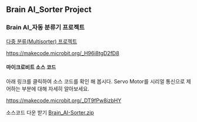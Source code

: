 ## Brain AI_Sorter Project
### Brain AI_자동 분류기 프로젝트

[다중 분류(Multisorter) 프로젝트](https://vimeo.com/631723038)



https://makecode.microbit.org/_H96i8tgD2fD8


#### 마이크로비트 소스 코드
아래 링크를 클릭하여 소스 코드를 확인 해 봅시다. Servo Motor를 시리얼 통신으로 제어하는 부분에 대해 자세히 알아보세요.

https://makecode.microbit.org/_DT9fPw8izbHY


소스코드 다운 받기
[Brain_AI-Sorter.zip](https://github.com/BrainAI-Lab/AI-Project/files/8481182/Brain_AI-Sorter.zip)



